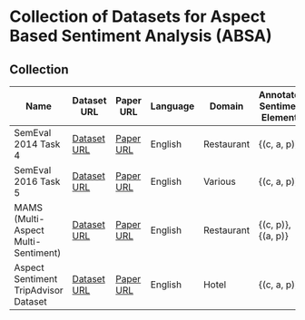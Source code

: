 # Collection of Datasets for Aspect Based Sentiment Analysis (ABSA)

## Collection

| Name                                 | Dataset URL                                                                       | Paper URL                                                        | Language | Domain     | Annotated Sentiment Elements | # Categories |
| ------------------------------------ | --------------------------------------------------------------------------------- | ---------------------------------------------------------------- | -------- | ---------- | ---------------------------- | ------------ |
| SemEval 2014 Task 4                  | [Dataset URL](https://alt.qcri.org/semeval2014/task4/index.php?id=data-and-tools) | [Paper URL](https://www.aclweb.org/anthology/S14-2004.pdf)       | English  | Restaurant | {(c, a, p)}                  |              |
| SemEval 2016 Task 5                  | [Dataset URL](https://alt.qcri.org/semeval2016/task5/index.php?id=data-and-tools) | [Paper URL](https://www.aclweb.org/anthology/S16-1002.pdf)       | English  | Various    | {(c, a, p)}                  |              |
| MAMS (Multi-Aspect Multi-Sentiment)  | [Dataset URL](https://github.com/siat-nlp/MAMS-for-ABSA)                          | [Paper URL](https://aclanthology.org/D19-1654.pdf)               | English  | Restaurant | {(c, p)}, {(a, p)}           | 8 categories |
| Aspect Sentiment TripAdvisor Dataset | [Dataset URL](https://www.kaggle.com/c/absa-dataset)                              | [Paper URL](https://www.ijcai.org/Proceedings/15/Papers/518.pdf) | English  | Hotel      | {(c, a, p)}                  |              |
